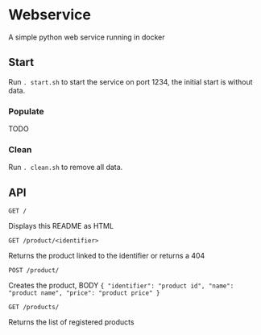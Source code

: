 # Webservice
A simple python web service running in docker

## Start
Run `. start.sh` to start the service on port 1234, the initial start is without data.

### Populate
TODO

### Clean
Run `. clean.sh` to remove all data.

## API
```
GET /
```

Displays this README as HTML

```
GET /product/<identifier>
```

Returns the product linked to the identifier or returns a 404

```
POST /product/
```

Creates the product, BODY `{ "identifier": "product id", "name": "product name", "price": "product price" }`

```
GET /products/
```

Returns the list of registered products
